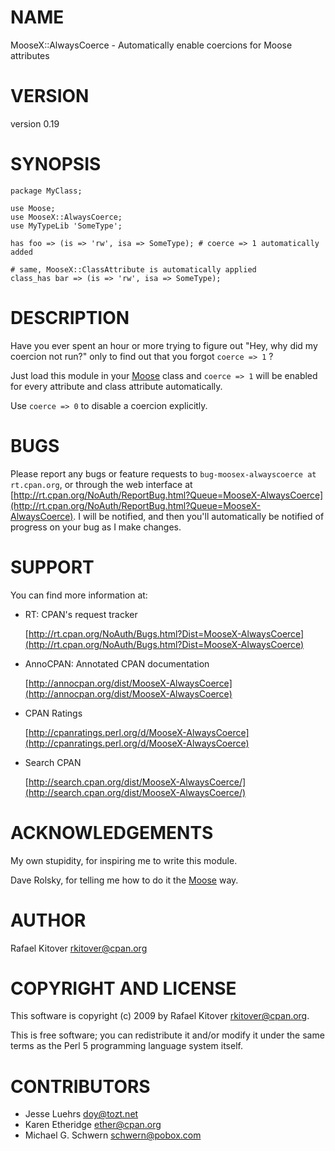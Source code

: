 # NAME

MooseX::AlwaysCoerce - Automatically enable coercions for Moose attributes

# VERSION

version 0.19

# SYNOPSIS

    package MyClass;

    use Moose;
    use MooseX::AlwaysCoerce;
    use MyTypeLib 'SomeType';

    has foo => (is => 'rw', isa => SomeType); # coerce => 1 automatically added

    # same, MooseX::ClassAttribute is automatically applied
    class_has bar => (is => 'rw', isa => SomeType);

# DESCRIPTION

Have you ever spent an hour or more trying to figure out "Hey, why did my
coercion not run?" only to find out that you forgot `coerce => 1` ?

Just load this module in your [Moose](http://search.cpan.org/perldoc?Moose) class and `coerce => 1` will be
enabled for every attribute and class attribute automatically.

Use `coerce => 0` to disable a coercion explicitly.

# BUGS

Please report any bugs or feature requests to `bug-moosex-alwayscoerce at rt.cpan.org`, or through
the web interface at [http://rt.cpan.org/NoAuth/ReportBug.html?Queue=MooseX-AlwaysCoerce](http://rt.cpan.org/NoAuth/ReportBug.html?Queue=MooseX-AlwaysCoerce).  I will be notified, and then you'll
automatically be notified of progress on your bug as I make changes.

# SUPPORT

You can find more information at:

- RT: CPAN's request tracker

    [http://rt.cpan.org/NoAuth/Bugs.html?Dist=MooseX-AlwaysCoerce](http://rt.cpan.org/NoAuth/Bugs.html?Dist=MooseX-AlwaysCoerce)

- AnnoCPAN: Annotated CPAN documentation

    [http://annocpan.org/dist/MooseX-AlwaysCoerce](http://annocpan.org/dist/MooseX-AlwaysCoerce)

- CPAN Ratings

    [http://cpanratings.perl.org/d/MooseX-AlwaysCoerce](http://cpanratings.perl.org/d/MooseX-AlwaysCoerce)

- Search CPAN

    [http://search.cpan.org/dist/MooseX-AlwaysCoerce/](http://search.cpan.org/dist/MooseX-AlwaysCoerce/)

# ACKNOWLEDGEMENTS

My own stupidity, for inspiring me to write this module.

Dave Rolsky, for telling me how to do it the [Moose](http://search.cpan.org/perldoc?Moose) way.

# AUTHOR

Rafael Kitover <rkitover@cpan.org>

# COPYRIGHT AND LICENSE

This software is copyright (c) 2009 by Rafael Kitover <rkitover@cpan.org>.

This is free software; you can redistribute it and/or modify it under
the same terms as the Perl 5 programming language system itself.

# CONTRIBUTORS

- Jesse Luehrs <doy@tozt.net>
- Karen Etheridge <ether@cpan.org>
- Michael G. Schwern <schwern@pobox.com>
